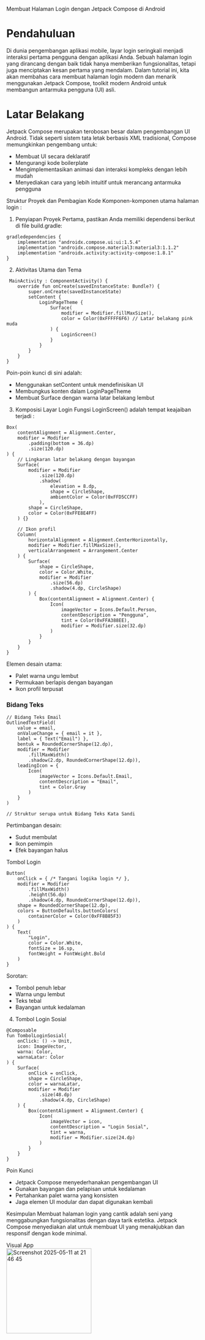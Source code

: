 Membuat Halaman Login dengan Jetpack Compose di Android

# Pendahuluan
Di dunia pengembangan aplikasi mobile, layar login seringkali menjadi interaksi pertama pengguna dengan aplikasi Anda. Sebuah halaman login yang dirancang dengan baik tidak hanya memberikan fungsionalitas, tetapi juga menciptakan kesan pertama yang mendalam. Dalam tutorial ini, kita akan membahas cara membuat halaman login modern dan menarik menggunakan Jetpack Compose, toolkit modern Android untuk membangun antarmuka pengguna (UI) asli.

# Latar Belakang
Jetpack Compose merupakan terobosan besar dalam pengembangan UI Android. Tidak seperti sistem tata letak berbasis XML tradisional, Compose memungkinkan pengembang untuk:
- Membuat UI secara deklaratif
- Mengurangi kode boilerplate
- Mengimplementasikan animasi dan interaksi kompleks dengan lebih mudah
- Menyediakan cara yang lebih intuitif untuk merancang antarmuka pengguna

Struktur Proyek dan Pembagian Kode
Komponen-komponen utama halaman login :
1. Penyiapan Proyek
Pertama, pastikan Anda memiliki dependensi berikut di file build.gradle:
```
gradledependencies {
    implementation "androidx.compose.ui:ui:1.5.4"
    implementation "androidx.compose.material3:material3:1.1.2"
    implementation "androidx.activity:activity-compose:1.8.1"
}
```
2. Aktivitas Utama dan Tema
```
 MainActivity : ComponentActivity() {
    override fun onCreate(savedInstanceState: Bundle?) {
        super.onCreate(savedInstanceState)
        setContent {
            LoginPageTheme {
                Surface(
                    modifier = Modifier.fillMaxSize(),
                    color = Color(0xFFFFF6F6) // Latar belakang pink muda
                ) {
                    LoginScreen()
                }
            }
        }
    }
}
```
Poin-poin kunci di sini adalah:
- Menggunakan setContent untuk mendefinisikan UI
- Membungkus konten dalam LoginPageTheme
- Membuat Surface dengan warna latar belakang lembut

3. Komposisi Layar Login
Fungsi LoginScreen() adalah tempat keajaiban terjadi :
```
Box(
    contentAlignment = Alignment.Center,
    modifier = Modifier
        .padding(bottom = 36.dp)
        .size(120.dp)
) {
    // Lingkaran latar belakang dengan bayangan
    Surface(
        modifier = Modifier
            .size(120.dp)
            .shadow(
                elevation = 8.dp,
                shape = CircleShape,
                ambientColor = Color(0xFFD5CCFF)
            ),
        shape = CircleShape,
        color = Color(0xFFE8E4FF)
    ) {}

    // Ikon profil
    Column(
        horizontalAlignment = Alignment.CenterHorizontally,
        modifier = Modifier.fillMaxSize(),
        verticalArrangement = Arrangement.Center
    ) {
        Surface(
            shape = CircleShape,
            color = Color.White,
            modifier = Modifier
                .size(56.dp)
                .shadow(4.dp, CircleShape)
        ) {
            Box(contentAlignment = Alignment.Center) {
                Icon(
                    imageVector = Icons.Default.Person,
                    contentDescription = "Pengguna",
                    tint = Color(0xFFA388EE),
                    modifier = Modifier.size(32.dp)
                )
            }
        }
    }
}
```
Elemen desain utama:
- Palet warna ungu lembut
- Permukaan berlapis dengan bayangan
- Ikon profil terpusat

### Bidang Teks
```
// Bidang Teks Email
OutlinedTextField(
    value = email,
    onValueChange = { email = it },
    label = { Text("Email") },
    bentuk = RoundedCornerShape(12.dp),
    modifier = Modifier
        .fillMaxWidth()
        .shadow(2.dp, RoundedCornerShape(12.dp)),
    leadingIcon = {
        Icon(
            imageVector = Icons.Default.Email,
            contentDescription = "Email",
            tint = Color.Gray
        )
    }
)

// Struktur serupa untuk Bidang Teks Kata Sandi
```

Pertimbangan desain:
- Sudut membulat
- Ikon pemimpin
- Efek bayangan halus

Tombol Login
```
Button(
    onClick = { /* Tangani logika login */ },
    modifier = Modifier
        .fillMaxWidth()
        .height(56.dp)
        .shadow(4.dp, RoundedCornerShape(12.dp)),
    shape = RoundedCornerShape(12.dp),
    colors = ButtonDefaults.buttonColors(
        containerColor = Color(0xFF8B85F3)
    )
) {
    Text(
        "Login",
        color = Color.White,
        fontSize = 16.sp,
        fontWeight = FontWeight.Bold
    )
}
```
Sorotan:
- Tombol penuh lebar
- Warna ungu lembut
- Teks tebal
- Bayangan untuk kedalaman

4. Tombol Login Sosial
```
@Composable
fun TombolLoginSosial(
    onClick: () -> Unit,
    icon: ImageVector,
    warna: Color,
    warnaLatar: Color
) {
    Surface(
        onClick = onClick,
        shape = CircleShape,
        color = warnaLatar,
        modifier = Modifier
            .size(48.dp)
            .shadow(4.dp, CircleShape)
    ) {
        Box(contentAlignment = Alignment.Center) {
            Icon(
                imageVector = icon,
                contentDescription = "Login Sosial",
                tint = warna,
                modifier = Modifier.size(24.dp)
            )
        }
    }
}
```
Poin Kunci
- Jetpack Compose menyederhanakan pengembangan UI
- Gunakan bayangan dan pelapisan untuk kedalaman
- Pertahankan palet warna yang konsisten
- Jaga elemen UI modular dan dapat digunakan kembali

Kesimpulan
Membuat halaman login yang cantik adalah seni yang menggabungkan fungsionalitas dengan daya tarik estetika. Jetpack Compose menyediakan alat untuk membuat UI yang menakjubkan dan responsif dengan kode minimal.

Visual App <br>
<img width="222" alt="Screenshot 2025-05-11 at 21 46 45" src="https://github.com/user-attachments/assets/a50ee6ba-4d07-465b-8210-0d57e68038af" />
